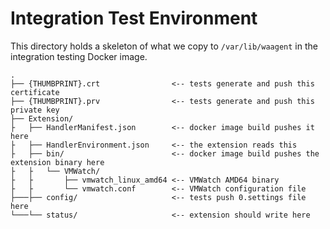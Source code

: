 # Integration Test Environment

This directory holds a skeleton of what we copy to `/var/lib/waagent` in the
integration testing Docker image.

```
.
├── {THUMBPRINT}.crt                <-- tests generate and push this certificate
├── {THUMBPRINT}.prv                <-- tests generate and push this private key
├── Extension/                  
├   ├── HandlerManifest.json        <-- docker image build pushes it here
├   ├── HandlerEnvironment.json     <-- the extension reads this
├   ├── bin/                        <-- docker image build pushes the extension binary here
├   ├   └── VMWatch/
├   ├       ├── vmwatch_linux_amd64 <-- VMWatch AMD64 binary
├   ├       └── vmwatch.conf        <-- VMWatch configuration file
├───├── config/                     <-- tests push 0.settings file here
└───└── status/                     <-- extension should write here
```
